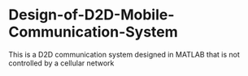 # Design-of-D2D-Mobile-Communication-System
This is a D2D communication system designed in MATLAB that is not controlled by a cellular network
